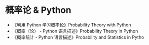 # 概率论 & Python

* 《利用 Python 学习概率论》Probability Theory with Python
* 《概率（论） - Python 语言描述》Probability Theory in Python
* 《概率统计 - Python 语言描述》Probability and Statistics in Pytho